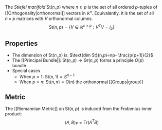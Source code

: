 The *Stiefel manifold* $\text{St}(n,p)$ where $n \geq p$ is the set of all ordered $p$-tuples of [[Orthogonality|orthonormal]] vectors in $\mathbb{R}^n$. Equivalently, it is the set of all $n \times p$ matrices with $V$ orthonormal columns.
$$
\text{St}(n,p) = \{ V \in \mathbb{R}^{n\times p}: V^TV=I_{p} \}
$$
## Properties
* The dimension of $\text{St}(n,p)$ is: $\text{dim St}(n,p)=np- \frac{p(p+1)}{2}$
* The [[Principal Bundle]]: $\text{St}(n,p) \to \text{Gr}(n,p)$ forms a principle $O(p)$ bundle
* Special cases
	* When $p=1$: $\text{St}(n,1) = S^{n-1}$
	* When $p=n$: $\text{St}(n,n) = O(n)$ the orthonormal [[Groups|group]]

## Metric
The [[Riemannian Metric]] on $\text{St}(n,p)$ is induced from the Frobenius inner product:
$$
\langle A,B \rangle_{F} = \mathrm{Tr}(A^TB)
$$